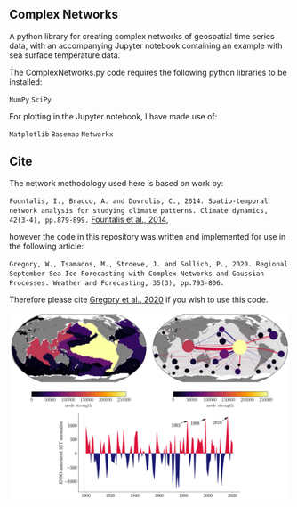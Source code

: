 ## Complex Networks
A python library for creating complex networks of geospatial time series data, with an accompanying Jupyter notebook containing an example with sea surface temperature data.

The ComplexNetworks.py code requires the following python libraries to be installed:

`NumPy`
`SciPy`

For plotting in the Jupyter notebook, I have made use of:

`Matplotlib`
`Basemap`
`Networkx`

## Cite
The network methodology used here is based on work by:

`Fountalis, I., Bracco, A. and Dovrolis, C., 2014. Spatio-temporal network analysis for studying climate patterns. Climate dynamics, 42(3-4), pp.879-899.` [Fountalis et al., 2014](https://www.cc.gatech.edu/fac/constantinos.dovrolis/Papers/ilias-climdyn14.pdf),

however the code in this repository was written and implemented for use in the following article: 

`Gregory, W., Tsamados, M., Stroeve, J. and Sollich, P., 2020. Regional September Sea Ice Forecasting with Complex Networks and Gaussian Processes. Weather and Forecasting, 35(3), pp.793-806.`

Therefore please cite [Gregory et al., 2020](https://discovery.ucl.ac.uk/id/eprint/10091542/1/Gregory_wafd190107.pdf) if you wish to use this code.




![alt text](https://github.com/William-gregory/ComplexNetworks/blob/main/images/SST_networks.png)
